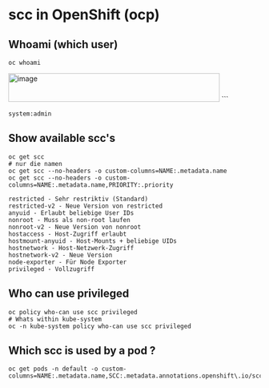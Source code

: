 # scc in OpenShift (ocp) 

## Whoami (which user) 

```
oc whoami
```

<img width="422" height="57" alt="image" src="https://github.com/user-attachments/assets/0ee087b7-0621-4bab-8427-a5b1ad3192fd" />
```

```
system:admin
```



## Show available scc's 

```
oc get scc
# nur die namen 
oc get scc --no-headers -o custom-columns=NAME:.metadata.name
oc get scc --no-headers -o custom-columns=NAME:.metadata.name,PRIORITY:.priority
```

```
restricted - Sehr restriktiv (Standard)
restricted-v2 - Neue Version von restricted
anyuid - Erlaubt beliebige User IDs
nonroot - Muss als non-root laufen
nonroot-v2 - Neue Version von nonroot
hostaccess - Host-Zugriff erlaubt
hostmount-anyuid - Host-Mounts + beliebige UIDs
hostnetwork - Host-Netzwerk-Zugriff
hostnetwork-v2 - Neue Version
node-exporter - Für Node Exporter
privileged - Vollzugriff
```

## Who can use privileged 

```
oc policy who-can use scc privileged
# Whats within kube-system 
oc -n kube-system policy who-can use scc privileged
```

## Which scc is used by a pod ?

```
oc get pods -n default -o custom-columns=NAME:.metadata.name,SCC:.metadata.annotations.openshift\.io/scc
```



